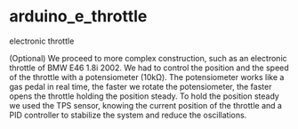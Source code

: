 # arduino_e_throttle
electronic throttle

(Optional) We proceed to more complex construction, such as an electronic throttle of BMW E46 1.8i 2002. We had to control the position and the speed of the throttle with a potensiometer (10kΩ). The potensiometer works like a gas pedal in real time, the faster we rotate the potensiometer, the faster opens the throttle holding the position steady. To hold the position steady we used the TPS sensor, knowing the current position of the throttle and a PID controller to stabilize the system and reduce the oscillations.
